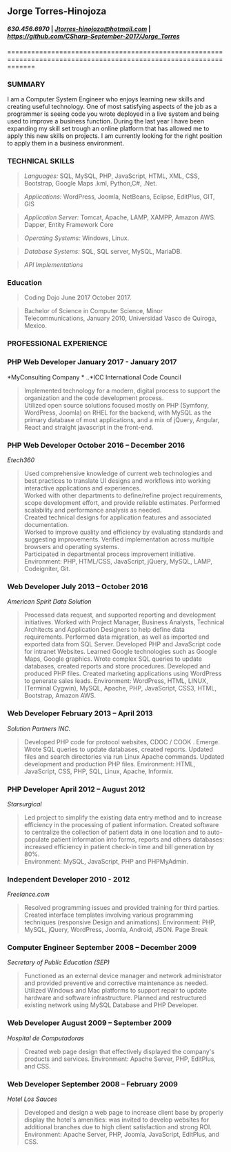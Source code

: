 ## Jorge Torres-Hinojoza ##

#### *630.456.6970* | *Jtorres-hinojoza@hotmail.com* | *https://github.com/CSharp-September-2017/Jorge_Torres* #### 
===================================================================================================================

### SUMMARY ###
I am a Computer System Engineer who enjoys learning new skills and creating useful technology.
One of most satisfying aspects of the job as a programmer is seeing code you wrote deployed in a
live system and being used to improve a business function. During the last year I have been
expanding my skill set trough an online platform that has allowed me to apply this new skills on
projects. I am currently looking for the right position to apply them in a business environment.

### TECHNICAL SKILLS ###
> *Languages:* SQL, MySQL, PHP, JavaScript, HTML, XML, CSS, Bootstrap, Google Maps .kml, Python,C#, .Net.

> *Applications:* WordPress, Joomla, NetBeans, Eclipse, EditPlus, GIT, GIS

> *Application Server:* Tomcat, Apache, LAMP, XAMPP, Amazon AWS. Dapper, Entity Framework Core

> *Operating Systems:* Windows, Linux.

> *Database Systems:* SQL, SQL server, MySQL, MariaDB.

> *API Implementations*

 
### Education  ###
>Coding Dojo                                                                              June 2017       October 2017.

>Bachelor of Science in Computer Science, Minor Telecommunications, January 2010, Universidad Vasco de Quiroga, Mexico. 
 
 
### PROFESSIONAL EXPERIENCE ###
 
 
 
 
 
### PHP Web Developer                                                              January 2017 - January 2017 ###
*MyConsulting Company *
..*ICC International Code Council 
>Implemented technology for a modern, digital process to support the organization and the code development process.  
Utilized open source solutions focused mostly on PHP (Symfony, WordPress, Joomla) on RHEL for the backend, with MySQL as the primary database of most applications, and a mix of jQuery, Angular, React and straight javascript in the front-end. 
 

### PHP Web Developer        October 2016 – December 2016 ###
*Etech360*
>Used comprehensive knowledge of current web technologies and best practices to translate UI designs and workflows into working interactive applications and experiences.  
Worked with other departments to define/refine project requirements, scope development effort, and provide reliable estimates. 
Performed scalability and performance analysis as needed.  
Created technical designs for application features and associated documentation.  
Worked to improve quality and efficiency by evaluating standards and suggesting improvements. 
Verified implementation across multiple browsers and operating systems.  
Participated in departmental process improvement initiative.  
Environment: PHP, HTML/CSS, JavaScript, jQuery, MySQL, LAMP, Codeigniter, Git.  
 
### Web Developer                                                                                  July 2013 – October 2016 ###
*American Spirit Data Solution*
>Processed data request, and supported reporting and development initiatives. 
Worked with Project Manager, Business Analysts, Technical Architects and Application Designers to help define data requirements. 
Performed data migration, as well as imported and exported data from SQL Server. 
Developed PHP and JavaScript code for intranet Websites. 
Learned Google technologies such as Google Maps, Google graphics. 
Wrote complex SQL queries to update databases, created reports and store procedures. 
Developed and produced PHP files. 
Created marketing applications using WordPress to generate sales leads. 
Environment: WordPress, HTML, LINUX, (Terminal Cygwin), MySQL, Apache, PHP, JavaScript, CSS3, HTML, Bootstrap, Amazon AWS. 
 
 
### Web Developer                                                                                  February 2013 – April 2013 ###
*Solution Partners INC.* 
>Developed PHP code for protocol websites, CDOC / COOK . Emerge. 
Wrote SQL queries to update databases, created reports. 
Updated files and search directories via run Linux Apache commands. 
Updated development and production PHP files. 
Environment: HTML, JavaScript, CSS, PHP, SQL, Linux, Apache, Informix. 
 
### PHP Developer April 2012 – August 2012 ###
*Starsurgical*                                                                                              
>Led project to simplify the existing data entry method and to increase efficiency in the processing of patient information. 
Created software to centralize the collection of patient data in one location and to auto-populate patient information into forms, reports and others databases: increased efficiency in patient check-in time and bill generation by 80%.   
Environment: MySQL, JavaScript, PHP and PHPMyAdmin. 
 
### Independent Developer                                                                                          2010 - 2012 ###
*Freelance.com* 
>Resolved programming issues and provided training for third parties. 
Created interface templates involving various programming techniques (responsive Design and animations). 
Environment: PHP, MySQL, jQuery, WordPress, Joomla, Android, JSON. 
Page Break
 
 
### Computer Engineer                                                     September 2008 – December 2009 ###
*Secretary of Public Education (SEP)* 
>Functioned as an external device manager and network administrator and provided preventive and corrective maintenance as needed. 
Utilized Windows and Mac platforms to support repair to update hardware and software infrastructure. 
Planned and restructured existing network using MySQL Database and PHP Developer. 
 
### Web Developer                                                                August 2009 – September 2009 ###
*Hospital de Computadoras* 
>Created web page design that effectively displayed the company's products and services. 
 Environment: Apache Server, PHP, EditPlus, and CSS. 
 
### Web Developer                                                             September 2008 – February 2009 ###
*Hotel Los Sauces*
>Developed and design a web page to increase client base by properly display the hotel's amenities: was invited to develop websites for additional branches due to high client satisfaction and strong ROI.  
Environment: Apache Server, PHP, Joomla, JavaScript, EditPlus, and CSS. 